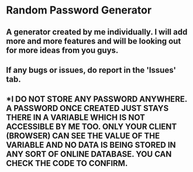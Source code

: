 # Random Password Generator
## A generator created by me individually. I will add more and more features and will be looking out for more ideas from you guys.
## If any bugs or issues, do report in the 'Issues' tab.

## *I DO NOT STORE ANY PASSWORD ANYWHERE. A PASSWORD ONCE CREATED JUST STAYS THERE IN A VARIABLE WHICH IS NOT ACCESSIBLE BY ME TOO. ONLY YOUR CLIENT (BROWSER) CAN SEE THE VALUE OF THE VARIABLE AND NO DATA IS BEING STORED IN ANY SORT OF ONLINE DATABASE. YOU CAN CHECK THE CODE TO CONFIRM.